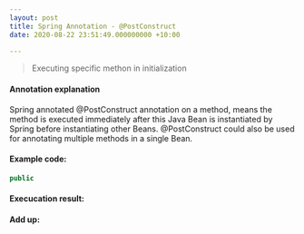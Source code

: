 ```yaml
---
layout: post
title: Spring Annotation - @PostConstruct 
date: 2020-08-22 23:51:49.000000000 +10:00

---
```


> Executing specific methon in initialization

#### Annotation explanation

Spring annotated @PostConstruct annotation on a method, means the method is executed immediately after this Java Bean is instantiated by Spring before instantiating other Beans. @PostConstruct could also be used for annotating multiple methods in a single Bean.



#### Example code:

```java
public
```



#### Execucation result:



#### Add up:


